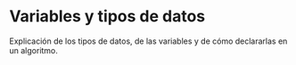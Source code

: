 # Variables y tipos de datos

Explicación de los tipos de datos, de las variables y de cómo declararlas en un algoritmo.
